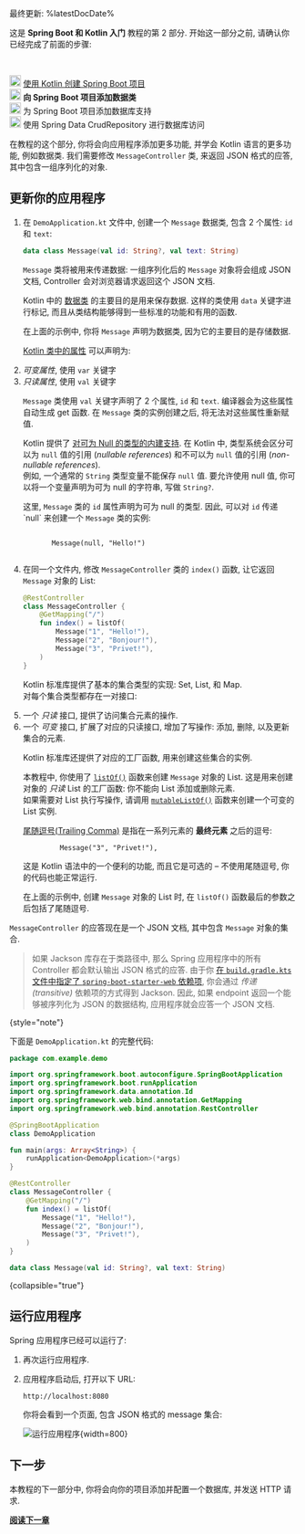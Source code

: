 [//]: # (title: 向 Spring Boot 项目添加数据类)

最终更新: %latestDocDate%

<tldr>
    <p>
         这是 <strong>Spring Boot 和 Kotlin 入门</strong> 教程的第 2 部分.
         开始这一部分之前, 请确认你已经完成了前面的步骤:
    </p><br/>
    <p>
         <img src="icon-1-done.svg" width="20" alt="第 1 步"/> <a href="jvm-create-project-with-spring-boot.md">使用 Kotlin 创建 Spring Boot 项目</a><br/>
         <img src="icon-2.svg" width="20" alt="第 2 步"/> <strong>向 Spring Boot 项目添加数据类</strong><br/>
         <img src="icon-3-todo.svg" width="20" alt="第 3 步"/> 为 Spring Boot 项目添加数据库支持<br/>
         <img src="icon-4-todo.svg" width="20" alt="第 4 步"/> 使用 Spring Data CrudRepository 进行数据库访问
    </p>
</tldr>

在教程的这个部分, 你将会向应用程序添加更多功能, 并学会 Kotlin 语言的更多功能, 例如数据类.
我们需要修改 `MessageController` 类, 来返回 JSON 格式的应答, 其中包含一组序列化的对象.

## 更新你的应用程序

1. 在 `DemoApplication.kt` 文件中, 创建一个 `Message` 数据类, 包含 2 个属性: `id` 和 `text`:

    ```kotlin
    data class Message(val id: String?, val text: String)
    ```

   `Message` 类将被用来传递数据: 一组序列化后的 `Message` 对象将会组成 JSON 文档, Controller 会对浏览器请求返回这个 JSON 文档.

   <deflist collapsible="true">
       <def title="数据类 – Message">
          <p>
            Kotlin 中的 <a href="data-classes.md">数据类</a> 的主要目的是用来保存数据.
            这样的类使用 <code>data</code> 关键字进行标记, 而且从类结构能够得到一些标准的功能和有用的函数.
          </p>
          <p>
            在上面的示例中, 你将 <code>Message</code> 声明为数据类, 因为它的主要目的是存储数据.
          </p>
       </def>
       <def title="val 和 var 属性">
          <p>
            <a href="properties.md">Kotlin 类中的属性</a> 可以声明为:
          </p>
          <list>
             <li><i>可变属性</i>, 使用 <code>var</code> 关键字</li>
             <li><i>只读属性</i>, 使用 <code>val</code> 关键字</li>
          </list>
          <p>
            <code>Message</code> 类使用 <code>val</code> 关键字声明了 2 个属性, <code>id</code> 和 <code>text</code>.
            编译器会为这些属性自动生成 get 函数.
            在 <code>Message</code> 类的实例创建之后, 将无法对这些属性重新赋值.
          </p>
       </def>
       <def title="可为 Null 的类型 – String?">
          <p>
            Kotlin 提供了 <a href="null-safety.md#nullable-types-and-non-nullable-types">对可为 Null 的类型的内建支持</a>.
            在 Kotlin 中, 类型系统会区分可以为 <code>null</code> 值的引用 (<i>nullable references</i>) 和不可以为 <code>null</code> 值的引用 (<i>non-nullable references</i>).<br/>
            例如, 一个通常的 <code>String</code> 类型变量不能保存 <code>null</code> 值.
            要允许使用 null 值, 你可以将一个变量声明为可为 null 的字符串, 写做 <code>String?</code>.
          </p>
          <p>
            这里, <code>Message</code> 类的 <code>id</code> 属性声明为可为 null 的类型.
            因此, 可以对 <code>id</code> 传递 `null` 来创建一个 <code>Message</code> 类的实例:
          </p>
          <code style="block" lang="kotlin">
          Message(null, "Hello!")
          </code>
       </def>
   </deflist>
2. 在同一个文件内, 修改 `MessageController` 类的 `index()` 函数, 让它返回 `Message` 对象的 List:

    ```kotlin
    @RestController
    class MessageController {
        @GetMapping("/")
        fun index() = listOf(
            Message("1", "Hello!"),
            Message("2", "Bonjour!"),
            Message("3", "Privet!"),
        )
    }
    ```

    <deflist collapsible="true">
       <def title="集合 – listOf()">
          <p>
            Kotlin 标准库提供了基本的集合类型的实现: Set, List, 和 Map.<br/>
            对每个集合类型都存在一对接口:
          </p>
          <list>
              <li>一个 <i>只读</i> 接口, 提供了访问集合元素的操作.</li>
              <li>一个 <i>可变</i> 接口, 扩展了对应的只读接口, 增加了写操作: 添加, 删除, 以及更新集合的元素.</li>
          </list>
          <p>
            Kotlin 标准库还提供了对应的工厂函数, 用来创建这些集合的实例.
          </p>
          <p>
            本教程中, 你使用了
            <a href="https://kotlinlang.org/api/latest/jvm/stdlib/kotlin.collections/list-of.html"><code>listOf()</code></a>
            函数来创建 <code>Message</code> 对象的 List.
            这是用来创建对象的 <i>只读</i> List 的工厂函数: 你不能向 List 添加或删除元素.<br/>
            如果需要对 List 执行写操作, 请调用
            <a href="https://kotlinlang.org/api/latest/jvm/stdlib/kotlin.collections/mutable-list-of.html"><code>mutableListOf()</code></a>
            函数来创建一个可变的 List 实例.
          </p>
       </def>
       <def title="尾随逗号(Trailing Comma)">
          <p>
            <a href="coding-conventions.md#trailing-commas">尾随逗号(Trailing Comma)</a> 是指在一系列元素的 <b>最终元素</b> 之后的逗号:
            <br/>
            <code style="block" lang="kotlin">
            Message("3", "Privet!"),
            </code>
            <br/>
            这是 Kotlin 语法中的一个便利的功能, 而且它是可选的 – 不使用尾随逗号, 你的代码也能正常运行.
          </p>
          <p>
            在上面的示例中, 创建 <code>Message</code> 对象的 List 时, 在 <code>listOf()</code> 函数最后的参数之后包括了尾随逗号.
          </p>
       </def>
    </deflist>

`MessageController` 的应答现在是一个 JSON 文档, 其中包含 `Message` 对象的集合.

> 如果 Jackson 库存在于类路径中, 那么 Spring 应用程序中的所有 Controller 都会默认输出 JSON 格式的应答.
> 由于你 [在 `build.gradle.kts` 文件中指定了 `spring-boot-starter-web` 依赖项](jvm-create-project-with-spring-boot.md#explore-the-project-gradle-build-file), 你会通过 _传递(transitive)_ 依赖项的方式得到 Jackson.
> 因此, 如果 endpoint 返回一个能够被序列化为 JSON 的数据结构, 应用程序就会应答一个 JSON 文档.
>
{style="note"}

下面是 `DemoApplication.kt` 的完整代码:

```kotlin
package com.example.demo

import org.springframework.boot.autoconfigure.SpringBootApplication
import org.springframework.boot.runApplication
import org.springframework.data.annotation.Id
import org.springframework.web.bind.annotation.GetMapping
import org.springframework.web.bind.annotation.RestController

@SpringBootApplication
class DemoApplication

fun main(args: Array<String>) {
    runApplication<DemoApplication>(*args)
}

@RestController
class MessageController {
    @GetMapping("/")
    fun index() = listOf(
        Message("1", "Hello!"),
        Message("2", "Bonjour!"),
        Message("3", "Privet!"),
    )
}

data class Message(val id: String?, val text: String)
```
{collapsible="true"}

## 运行应用程序

Spring 应用程序已经可以运行了:

1. 再次运行应用程序.

2. 应用程序启动后, 打开以下 URL:

    ```text
    http://localhost:8080
    ```

    你将会看到一个页面, 包含 JSON 格式的 message 集合:

    ![运行应用程序](messages-in-json-format.png){width=800}

## 下一步

本教程的下一部分中, 你将会向你的项目添加并配置一个数据库, 并发送 HTTP 请求.

**[阅读下一章](jvm-spring-boot-add-db-support.md)**
